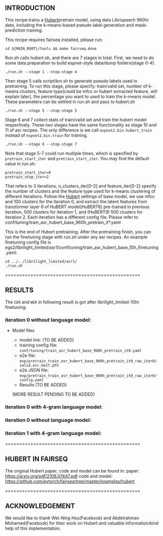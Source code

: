 ## INTRODUCTION

This recipe trains a [Hubert](https://arxiv.org/pdf/2106.07447.pdf)pretrain model, using data Librispeech 960hr data, including the k-means-based pseudo label generation and mask-prediction training.

This recipe requires fairseq installed, please run:

    cd ${MAIN_ROOT}/tools && make fairseq.done

Run.sh calls hubert.sh, and there are 7 stages in total. First, we need to do some data preparation to build espnet-style data/dump folders(stage 0-4). 

    ./run.sh --stage 1 --stop-stage 4

Then stage 5 calls script/km.sh to generate pseudo labels used in pretraining. To run this stage, please specify:
    train/valid set, 
    number of k-means clusters, 
    feature type(could be mfcc or hubert extracted feature, will explain later), 
    the percentage you want to used to train the k-means model.
These parameters can be settled in run.sh and pass to hubert.sh

    ./run.sh --stage 5 --stop-stage 5
	
Stage 6 and 7 collect stats of train/valid set and train the hubert model respectively. These two stages have the same functionality as stage 10 and 11 of asr recipes. The only difference is we call `espnet2.bin.hubert_train` instead of `espnet2.bin.train` for training.

    ./run.sh --stage 6 --stop-stage 7
	
Note that stage 5-7 could run multiple times, which is specified by `pretrain_start_iter` and `pretrain_start_iter`. You may find the default value in run.sh:

    pretrain_start_iter=0
    pretrain_stop_iter=2
	
That refers to 3 iterations, n_clusters_iter[0-2] and feature_iter[0-2] specify the number of clusters and the feature type used for k-means clustering of different iterations. Follow the [Hubert](https://arxiv.org/pdf/2106.07447.pdf) settings of base model, we use mfcc and 100 clusters for the iteration 0, and extract the latent features from transformer layer 6 of HuBERT model(HuBERT6) pre-trained in previous iteration, 500 clusters for iteration 1, and (HuBERT9) 500 clusters for iteration 2. Each iteration has a different config file. Please refer to conf/tuning/train_asr_hubert_base_960h_pretrain_it*.yaml

This is the end of Hubert pretraining. After the pretraining finish, you can run the finetuning stage with run.sh under any asr recipes. An example finetuning config file is egs2/librilight_limited/asr1/conf/tuning/train_asr_hubert_base_10h_finetuning.yaml:

    cd ../../librilight_limited/asr1/
	./run.sh

================================================

## RESULTS

The `CER` and `WER` in following result is got after librilight_limited-10hr finetuning:

### iteration 0 without language model:
- Model files
    - model link: (TO BE ADDED)
    - training config file: `conf/tuning/train_asr_hubert_base_960h_pretrain_it0.yaml` 
    - e2e file: `exp/pretrain_train_asr_hubert_base_960h_pretrain_it0_raw_iter0/valid.acc.best.pth`    
    - e2e JSON file: `exp/pretrain_train_asr_hubert_base_960h_pretrain_it0_raw_iter0/config.yaml`    
  - Results
  (TO BE ADDED)

  (MORE RESULT PENDING TO BE ADDED)
  
### iteration 0 with 4-gram language model:
### iteration 0 without language model:
### iteration 1 with 4-gram language model:

================================================

## HUBERT IN FAIRSEQ

The original Hubert paper, code and model can be found in:
paper: https://arxiv.org/pdf/2106.07447.pdf
code and model: https://github.com/pytorch/fairseq/tree/master/examples/hubert

================================================

## ACKNOWLEDGEMENT

We would like to thank Wei-Ning Hsu(Facebook) and Abdelrahman Mohamed(Facebook) for their work on Hubert and valuable
information/kind help of this implementation.
